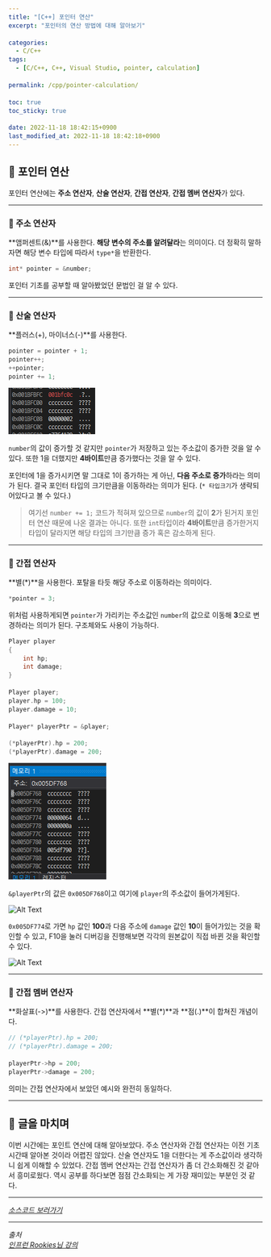 ```yaml
---
title: "[C++] 포인터 연산"
excerpt: "포인터의 연산 방법에 대해 알아보기"

categories:
  - C/C++
tags:
  - [C/C++, C++, Visual Studio, pointer, calculation]

permalink: /cpp/pointer-calculation/

toc: true
toc_sticky: true

date: 2022-11-18 18:42:15+0900
last_modified_at: 2022-11-18 18:42:18+0900
---
```


## 👻 포인터 연산
포인터 연산에는 **주소 연산자**, **산술 연산자**, **간접 연산자**, **간접 멤버 연산자**가 있다.

***

### 🌱 주소 연산자
**앰퍼센트(&)**를 사용한다. **해당 변수의 주소를 알려달라**는 의미이다. 더 정확히 말하자면 해당 변수 타입에 따라서 ``` type* ```을 반환한다.

```c++
int* pointer = &number;
```

포인터 기초를 공부할 때 알아봤었던 문법인 걸 알 수 있다.

***

### 🌱 산술 연산자
**플러스(+), 마이너스(-)**를 사용한다.

```c++
pointer = pointer + 1;
pointer++;
++pointer;
pointer += 1;
```

![Alt Text](/assets/images/posts_img/basics/cpp/pointer/pointer-calculation/memory.PNG)   

``` number ```의 값이 증가할 것 같지만 ``` pointer ```가 저장하고 있는 주소값이 증가한 것을 알 수 있다. 또한 1을 더했지만 **4바이트**만큼 증가했다는 것을 알 수 있다.

포인터에 1을 증가시키면 말 그대로 1이 증가하는 게 아닌, **다음 주소로 증가**하라는 의미가 된다. 결국 포인터 타입의 크기만큼을 이동하라는 의미가 된다. (``` * 타입크기 ```가 생략되어있다고 볼 수 있다.)

> 여기선 ``` number += 1; ``` 코드가 적혀져 있으므로 ``` number ```의 값이 **2**가 된거지 포인터 연산 때문에 나온 결과는 아니다. 또한 ``` int ```타입이라 **4바이트**만큼 증가한거지 타입이 달라지면 해당 타입의 크기만큼 증가 혹은 감소하게 된다.

***

### 🌱 간접 연산자
**별(*)**을 사용한다. 포탈을 타듯 해당 주소로 이동하라는 의미이다.

```c++
*pointer = 3;
```

위처럼 사용하게되면 ``` pointer ```가 가리키는 주소값인 ``` number ```의 값으로 이동해 **3**으로 변경하라는 의미가 된다. 구조체와도 사용이 가능하다.

```c++
Player player
{
    int hp;
    int damage;
}

Player player;
player.hp = 100;
player.damage = 10;

Player* playerPtr = &player;

(*playerPtr).hp = 200;
(*playerPtr).damage = 200;
```

![Alt Text](/assets/images/posts_img/basics/cpp/pointer/pointer-calculation/memory2.PNG)   

``` &playerPtr ```의 값은 ``` 0x005DF768 ```이고 여기에 ``` player ```의 주소값이 들어가게된다.

![Alt Text](/assets/images/posts_img/basics/cpp/pointer/pointer-calculation/memory3.PNG)   

``` 0x005DF774 ```로 가면 ``` hp ``` 값인 **100**과 다음 주소에 ``` damage ``` 값인 **10**이 들어가있는 것을 확인할 수 있고, F10을 눌러 디버깅을 진행해보면 각각의 원본값이 직접 바뀐 것을 확인할 수 있다.

![Alt Text](/assets/images/posts_img/basics/cpp/pointer/pointer-calculation/memory4.PNG)   

***

### 🌱 간접 멤버 연산자
**화살표(->)**를 사용한다. 간접 연산자에서 **별(*)**과 **점(.)**이 합쳐진 개념이다.

```c++
// (*playerPtr).hp = 200;
// (*playerPtr).damage = 200;

playerPtr->hp = 200;
playerPtr->damage = 200;
```

의미는 간접 연산자에서 보았던 예시와 완전히 동일하다.

***

## 👻 글을 마치며
이번 시간에는 포인트 연산에 대해 알아보았다. 주소 연산자와 간접 연산자는 이전 기초 시간때 알아본 것이라 어렵진 않았다. 산술 연산자도 1을 더한다는 게 주소값이라 생각하니 쉽게 이해할 수 있었다. 간접 멤버 연산자는 간접 연산자가 좀 더 간소화해진 것 같아서 흥미로웠다. 역시 공부를 하다보면 점점 간소화되는 게 가장 재미있는 부분인 것 같다.

***

_[소스코드 보러가기](https://github.com/choi-dan-di/study_cpp/tree/main/pointer/pointer-calculation)_

***

_출처_   
_[인프런 Rookies님 강의](https://inf.run/bje8)_   
